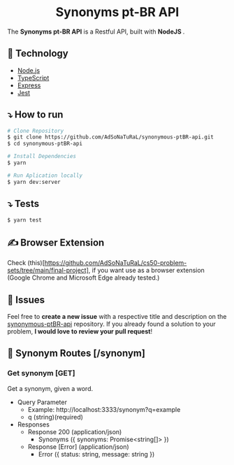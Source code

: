 <div align="center">
   <h1>Synonyms pt-BR API</h1>
</div>

The <strong>Synonyms pt-BR API</strong> is a Restful API, built with <strong> NodeJS </strong>.

## 🚀 Technology

- [Node.js](https://nodejs.org/en/)
- [TypeScript](https://www.typescriptlang.org/)
- [Express](https://expressjs.com/pt-br/)
- [Jest](https://jestjs.io/)

## ⤵ How to run

```bash
# Clone Repository
$ git clone https://github.com/AdSoNaTuRaL/synonymous-ptBR-api.git
$ cd synonymous-ptBR-api
```

```bash
# Install Dependencies
$ yarn
```

```bash
# Run Aplication locally
$ yarn dev:server
```

## ⤵ Tests

```bash
$ yarn test
```

## ✍ Browser Extension

Check (this)[https://github.com/AdSoNaTuRaL/cs50-problem-sets/tree/main/final-project], if you want
use as a browser extension (Google Chrome and Microsoft Edge already tested.)

## 🤔 Issues

Feel free to **create a new issue** with a respective title and description on the [synonymous-ptBR-api](https://github.com/AdSoNaTuRaL/synonymous-ptBR-api/issues) repository.
If you already found a solution to your problem, **I would love to review your pull request**!

## 📍 Synonym Routes [/synonym]

### Get synonym [GET]

Get a synonym, given a word.

- Query Parameter
  - Example: http://localhost:3333/synonym?q=example
  - q (string)(required)
- Responses
  - Response 200 (application/json)
    - Synonyms ({ synonyms: Promise<string[]> })
  - Response [Error] (application/json)
    - Error ({ status: string, message: string })
